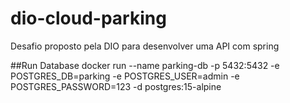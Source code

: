 # dio-cloud-parking
 Desafio proposto pela DIO para desenvolver uma API com spring

##Run Database
docker run --name parking-db -p 5432:5432 -e POSTGRES_DB=parking -e POSTGRES_USER=admin -e POSTGRES_PASSWORD=123 -d postgres:15-alpine